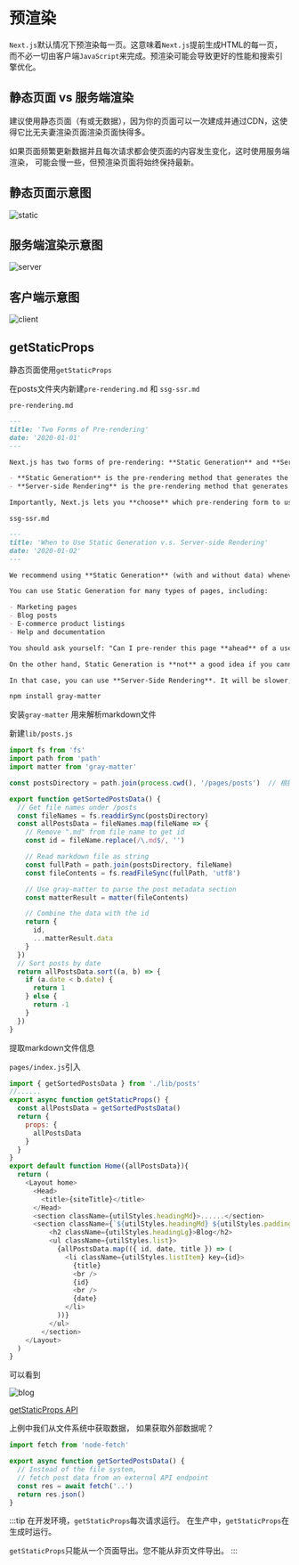 # 预渲染

`Next.js`默认情况下预渲染每一页。这意味着`Next.js`提前生成HTML的每一页，而不必一切由客户端`JavaScript`来完成。预渲染可能会导致更好的性能和搜索引擎优化。

## 静态页面 vs 服务端渲染

建议使用静态页面（有或无数据），因为你的页面可以一次建成并通过CDN，这使得它比无夫妻渲染页面渲染页面快得多。

如果页面频繁更新数据并且每次请求都会使页面的内容发生变化，这时使用服务端渲染， 可能会慢一些，但预渲染页面将始终保持最新。

## 静态页面示意图

![static](../.vuepress/public/img/static-generation.png)

## 服务端渲染示意图

![server](../.vuepress/public/img/server-side-rendering-with-data.png)

## 客户端示意图

![client](../.vuepress/public/img/client-side-rendering.png)

## getStaticProps

静态页面使用`getStaticProps`

在posts文件夹内新建`pre-rendering.md` 和 `ssg-ssr.md`

`pre-rendering.md`
```md
---
title: 'Two Forms of Pre-rendering'
date: '2020-01-01'
---

Next.js has two forms of pre-rendering: **Static Generation** and **Server-side Rendering**. The difference is in **when** it generates the HTML for a page.

- **Static Generation** is the pre-rendering method that generates the HTML at **build time**. The pre-rendered HTML is then _reused_ on each request.
- **Server-side Rendering** is the pre-rendering method that generates the HTML on **each request**.

Importantly, Next.js lets you **choose** which pre-rendering form to use for each page. You can create a "hybrid" Next.js app by using Static Generation for most pages and using Server-side Rendering for others.
```

`ssg-ssr.md`

```md
---
title: 'When to Use Static Generation v.s. Server-side Rendering'
date: '2020-01-02'
---

We recommend using **Static Generation** (with and without data) whenever possible because your page can be built once and served by CDN, which makes it much faster than having a server render the page on every request.

You can use Static Generation for many types of pages, including:

- Marketing pages
- Blog posts
- E-commerce product listings
- Help and documentation

You should ask yourself: "Can I pre-render this page **ahead** of a user's request?" If the answer is yes, then you should choose Static Generation.

On the other hand, Static Generation is **not** a good idea if you cannot pre-render a page ahead of a user's request. Maybe your page shows frequently updated data, and the page content changes on every request.

In that case, you can use **Server-Side Rendering**. It will be slower, but the pre-rendered page will always be up-to-date. Or you can skip pre-rendering and use client-side JavaScript to populate data.
```

```bash
npm install gray-matter
```

安装`gray-matter` 用来解析markdown文件

新建`lib/posts.js`

```js
import fs from 'fs'
import path from 'path'
import matter from 'gray-matter'

const postsDirectory = path.join(process.cwd(), '/pages/posts')  // 根据具体情况而定

export function getSortedPostsData() {
  // Get file names under /posts
  const fileNames = fs.readdirSync(postsDirectory)
  const allPostsData = fileNames.map(fileName => {
    // Remove ".md" from file name to get id
    const id = fileName.replace(/\.md$/, '')

    // Read markdown file as string
    const fullPath = path.join(postsDirectory, fileName)
    const fileContents = fs.readFileSync(fullPath, 'utf8')

    // Use gray-matter to parse the post metadata section
    const matterResult = matter(fileContents)

    // Combine the data with the id
    return {
      id,
      ...matterResult.data
    }
  })
  // Sort posts by date
  return allPostsData.sort((a, b) => {
    if (a.date < b.date) {
      return 1
    } else {
      return -1
    }
  })
}
```

提取markdown文件信息

`pages/index.js`引入

```js
import { getSortedPostsData } from './lib/posts'
//......
export async function getStaticProps() {
  const allPostsData = getSortedPostsData()
  return {
    props: {
      allPostsData
    }
  }
}
export default function Home({allPostsData}){
  return (
    <Layout home>
      <Head>
        <title>{siteTitle}</title>
      </Head>
      <section className={utilStyles.headingMd}>......</section>
      <section className={`${utilStyles.headingMd} ${utilStyles.padding1px}`}>
          <h2 className={utilStyles.headingLg}>Blog</h2>
          <ul className={utilStyles.list}>
            {allPostsData.map(({ id, date, title }) => (
              <li className={utilStyles.listItem} key={id}>
                {title}
                <br />
                {id}
                <br />
                {date}
              </li>
            ))}
          </ul>
        </section>
    </Layout>
  )
}
```

可以看到

![blog](../.vuepress/public/img/blog.png)

[getStaticProps API](https://nextjs.org/docs/basic-features/data-fetching)

上例中我们从文件系统中获取数据， 如果获取外部数据呢？

```js
import fetch from 'node-fetch'

export async function getSortedPostsData() {
  // Instead of the file system,
  // fetch post data from an external API endpoint
  const res = await fetch('..')
  return res.json()
}
```

:::tip
在开发环境，`getStaticProps`每次请求运行。
在生产中，`getStaticProps`在生成时运行。

`getStaticProps`只能从一个页面导出。您不能从非页文件导出。
:::